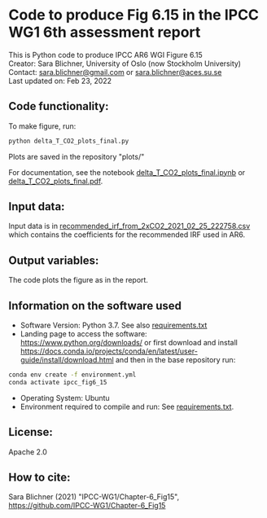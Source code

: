 
# Code to produce Fig 6.15 in the IPCC WG1 6th assessment report

This is Python  code to produce IPCC AR6 WGI Figure 6.15<br>
Creator: Sara Blichner, University of Oslo (now Stockholm University)<br>
Contact: sara.blichner@gmail.com or sara.blichner@aces.su.se<br>
Last updated on: Feb 23, 2022


## Code functionality: 
To make figure, run:
```bash
python delta_T_CO2_plots_final.py
```
Plots are saved in the repository "plots/"

For documentation, see the notebook [delta_T_CO2_plots_final.ipynb](delta_T_CO2_plots_final.ipynb) or [delta_T_CO2_plots_final.pdf](delta_T_CO2_plots_final.pdf).

## Input data: 
Input data is in [recommended_irf_from_2xCO2_2021_02_25_222758.csv](recommended_irf_from_2xCO2_2021_02_25_222758.csv) which contains the coefficients for the recommended IRF used in AR6. 
## Output variables:

The code plots the figure as in the report.

## Information on  the software used
 - Software Version: Python 3.7. See also [requirements.txt](requirements.txt)
 - Landing page to access the software: https://www.python.org/downloads/ or first download and install https://docs.conda.io/projects/conda/en/latest/user-guide/install/download.html 
and then in  the base repository run: 
```bash
conda env create -f environment.yml
conda activate ipcc_fig6_15
```
- Operating System: Ubuntu 
- Environment required to compile and run: See [requirements.txt](requirements.txt).

## License: 
Apache 2.0

## How to cite:
Sara Blichner (2021) "IPCC-WG1/Chapter-6_Fig15", https://github.com/IPCC-WG1/Chapter-6_Fig15 
